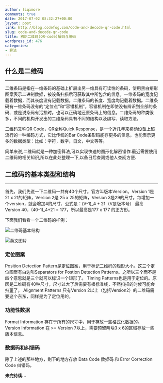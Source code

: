 ```yaml
---
author: liqimore
comments: true
date: 2017-07-02 08:32:27+00:00
layout: post
link: http://blog.codefog.com/code-and-decode-qr-code.html
slug: code-and-decode-qr-code
title: 初识二维码(QR-code)解码与编码
wordpress_id: 476
categories:
- 算法
---
```


## 什么是二维码





* * *



二维条码是指在一维条码的基础上扩展出另一维具有可读性的条码，使用黑白矩形图案表示二进制数据，被设备扫描后可获取其中所包含的信息。一维条码的宽度记载着数据，而其长度没有记载数据。二维条码的长度、宽度均记载着数据。二维条码有一维条码没有的“定位点”和“容错机制”。容错机制在即使没有辨识到全部的条码、或是说条码有污损时，也可以正确地还原条码上的信息。二维条码的种类很多，不同的机构开发出的二维条码具有不同的结构以及编写、读取方法。

二维码又称QR Code，QR全称Quick Response，是一个近几年来移动设备上超流行的一种编码方式，它比传统的Bar Code条形码能存更多的信息，也能表示更多的数据类型：比如：字符，数字，日文，中文等等。

简单来说,二维码就是一种加密算法,可以实现快速的图形化解密错作.最近需要使用二维码的相关知识,所以在此处整理一下,以备日后查阅或他人查阅方便.



## 二维码的基本类型和结构





* * *



首先，我们先说一下二维码一共有40个尺寸。官方叫版本Version。Version 1是21 x 21的矩阵，Version 2是 25 x 25的矩阵，Version 3是29的尺寸，每增加一个version，就会增加4的尺寸，公式是：(V-1)_4 + 21（V是版本号） 最高Version 40，(40-1)_4+21 = 177，所以最高是177 x 177 的正方形。

下面我们看看一个二维码的样例：

![二维码基本结构](https://static.timelovelife.com/old/2017/07/jiegou.png)

![英文图片](https://static.timelovelife.com/old/2017/07/jiegou-eng.jpg)



### 定位图案



Position Detection Pattern是定位图案，用于标记二维码的矩形大小。这三个定位图案有白边叫Separators for Postion Detection Patterns。之所以三个而不是四个意思就是三个就可以标识一个矩形了。
Timing Patterns也是用于定位的。原因是二维码有40种尺寸，尺寸过大了后需要有根标准线，不然扫描的时候可能会扫歪了。
Alignment Patterns 只有Version 2以上（包括Version2）的二维码需要这个东东，同样是为了定位用的。



### 功能性数据



Format Information 存在于所有的尺寸中，用于存放一些格式化数据的。
Version Information 在 >= Version 7以上，需要预留两块3 x 6的区域存放一些版本信息。



### 数据码和纠错码



除了上述的那些地方，剩下的地方存放 Data Code 数据码 和 Error Correction Code 纠错码。

**未完待续...**

